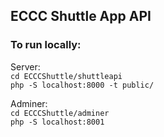 ## ECCC Shuttle App API

### To run locally:
Server:\
`cd ECCCShuttle/shuttleapi`\
`php -S localhost:8000 -t public/`

Adminer:\
`cd ECCCShuttle/adminer`\
`php -S localhost:8001`
